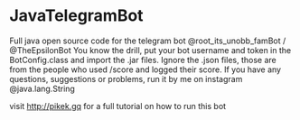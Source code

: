 # JavaTelegramBot
Full java open source code for the telegram bot @root\_its\_unobb\_famBot / @TheEpsilonBot
You know the drill, put your bot username and token in the BotConfig.class and import the .jar files. Ignore the .json files, those are from the people who used /score and logged their score. If you have any questions, suggestions or problems, run it by me on instagram @java.lang.String

visit http://pikek.gq for a full tutorial on how to run this bot
